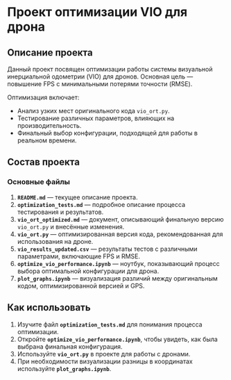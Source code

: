 # Проект оптимизации VIO для дрона

## Описание проекта
Данный проект посвящен оптимизации работы системы визуальной инерциальной одометрии (VIO) для дронов. Основная цель — повышение FPS с минимальными потерями точности (RMSE). 

Оптимизация включает:
- Анализ узких мест оригинального кода `vio_ort.py`.
- Тестирование различных параметров, влияющих на производительность.
- Финальный выбор конфигурации, подходящей для работы в реальном времени.

## Состав проекта

### Основные файлы
1. **`README.md`** — текущее описание проекта.
2. **`optimization_tests.md`** — подробное описание процесса тестирования и результатов.
3. **`vio_ort_optimized.md`** — документ, описывающий финальную версию `vio_ort.py` и внесённые изменения.
4. **`vio_ort.py`** — оптимизированная версия кода, рекомендованная для использования на дроне.
5. **`vio_results_updated.csv`** — результаты тестов с различными параметрами, включающие FPS и RMSE.
6. **`optimize_vio_performance.ipynb`** — ноутбук, показывающий процесс выбора оптимальной конфигурации для дрона.
7. **`plot_graphs.ipynb`** — визуализация различий между оригинальным кодом, оптимизированной версией и GPS.

## Как использовать
1. Изучите файл **`optimization_tests.md`** для понимания процесса оптимизации.
2. Откройте **`optimize_vio_performance.ipynb`**, чтобы увидеть, как была выбрана финальная конфигурация.
3. Используйте **`vio_ort.py`** в проекте для работы с дронами.
4. При необходимости визуализации разницы в координатах используйте **`plot_graphs.ipynb`**.
